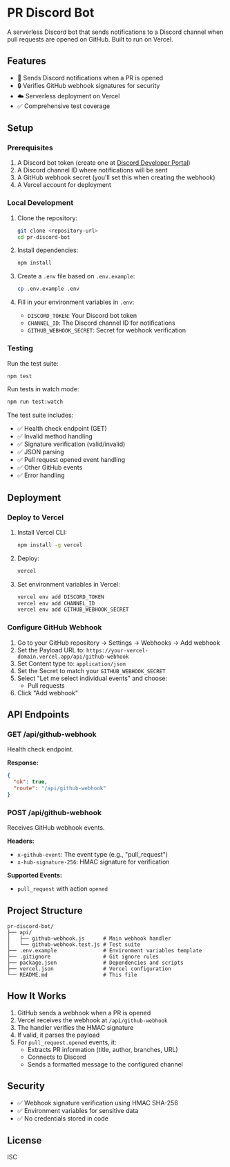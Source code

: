 # PR Discord Bot

A serverless Discord bot that sends notifications to a Discord channel when pull requests are opened on GitHub. Built to run on Vercel.

## Features

- 🔔 Sends Discord notifications when a PR is opened
- 🔒 Verifies GitHub webhook signatures for security
- ☁️ Serverless deployment on Vercel
- ✅ Comprehensive test coverage

## Setup

### Prerequisites

1. A Discord bot token (create one at [Discord Developer Portal](https://discord.com/developers/applications))
2. A Discord channel ID where notifications will be sent
3. A GitHub webhook secret (you'll set this when creating the webhook)
4. A Vercel account for deployment

### Local Development

1. Clone the repository:
   ```bash
   git clone <repository-url>
   cd pr-discord-bot
   ```

2. Install dependencies:
   ```bash
   npm install
   ```

3. Create a `.env` file based on `.env.example`:
   ```bash
   cp .env.example .env
   ```

4. Fill in your environment variables in `.env`:
   - `DISCORD_TOKEN`: Your Discord bot token
   - `CHANNEL_ID`: The Discord channel ID for notifications
   - `GITHUB_WEBHOOK_SECRET`: Secret for webhook verification

### Testing

Run the test suite:
```bash
npm test
```

Run tests in watch mode:
```bash
npm run test:watch
```

The test suite includes:
- ✅ Health check endpoint (GET)
- ✅ Invalid method handling
- ✅ Signature verification (valid/invalid)
- ✅ JSON parsing
- ✅ Pull request opened event handling
- ✅ Other GitHub events
- ✅ Error handling

## Deployment

### Deploy to Vercel

1. Install Vercel CLI:
   ```bash
   npm install -g vercel
   ```

2. Deploy:
   ```bash
   vercel
   ```

3. Set environment variables in Vercel:
   ```bash
   vercel env add DISCORD_TOKEN
   vercel env add CHANNEL_ID
   vercel env add GITHUB_WEBHOOK_SECRET
   ```

### Configure GitHub Webhook

1. Go to your GitHub repository → Settings → Webhooks → Add webhook
2. Set the Payload URL to: `https://your-vercel-domain.vercel.app/api/github-webhook`
3. Set Content type to: `application/json`
4. Set the Secret to match your `GITHUB_WEBHOOK_SECRET`
5. Select "Let me select individual events" and choose:
   - Pull requests
6. Click "Add webhook"

## API Endpoints

### GET /api/github-webhook

Health check endpoint.

**Response:**
```json
{
  "ok": true,
  "route": "/api/github-webhook"
}
```

### POST /api/github-webhook

Receives GitHub webhook events.

**Headers:**
- `x-github-event`: The event type (e.g., "pull_request")
- `x-hub-signature-256`: HMAC signature for verification

**Supported Events:**
- `pull_request` with action `opened`

## Project Structure

```
pr-discord-bot/
├── api/
│   ├── github-webhook.js      # Main webhook handler
│   └── github-webhook.test.js # Test suite
├── .env.example               # Environment variables template
├── .gitignore                 # Git ignore rules
├── package.json               # Dependencies and scripts
├── vercel.json                # Vercel configuration
└── README.md                  # This file
```

## How It Works

1. GitHub sends a webhook when a PR is opened
2. Vercel receives the webhook at `/api/github-webhook`
3. The handler verifies the HMAC signature
4. If valid, it parses the payload
5. For `pull_request.opened` events, it:
   - Extracts PR information (title, author, branches, URL)
   - Connects to Discord
   - Sends a formatted message to the configured channel

## Security

- ✅ Webhook signature verification using HMAC SHA-256
- ✅ Environment variables for sensitive data
- ✅ No credentials stored in code

## License

ISC
